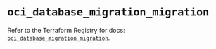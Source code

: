 # `oci_database_migration_migration`

Refer to the Terraform Registry for docs: [`oci_database_migration_migration`](https://registry.terraform.io/providers/hashicorp/oci/7.19.0/docs/resources/database_migration_migration).

